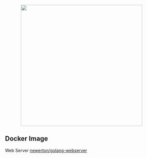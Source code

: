 <p align="center"><img src="https://blog.golang.org/lib/godoc/images/go-logo-blue.svg" width="400"></p>

## Docker Image

Web Server
[newerton/golang-webserver](https://hub.docker.com/r/newerton/golang-webserver)

